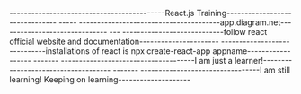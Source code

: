 
-------------------------------------------React.js Training-------------------------------
----- ---------------------------------------app.diagram.net------------------------------
--- ----------------------------follow react official website and documentation----------------------
-----------------------------installations of react is npx create-react-app appname------------------
------- -------------------------------------I am just a learner!------------------------------------
------- ---------------------------------I am still learning! Keeping on learning--------------------
